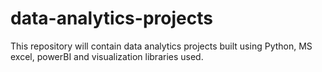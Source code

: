 # data-analytics-projects
This repository will contain data analytics projects built using Python, MS excel, powerBI and visualization libraries used.
